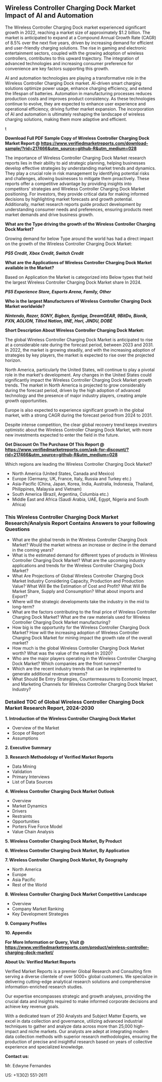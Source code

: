 <h2>Wireless Controller Charging Dock Market Impact of AI and Automation</h2><p>The Wireless Controller Charging Dock market experienced significant growth in 2022, reaching a market size of approximately $1.2 billion. The market is anticipated to expand at a Compound Annual Growth Rate (CAGR) of 8.5% over the next five years, driven by increasing demand for efficient and user-friendly charging solutions. The rise in gaming and electronic entertainment sectors, coupled with the growing adoption of wireless controllers, contributes to this upward trajectory. The integration of advanced technologies and increasing consumer preference for convenience are key factors supporting this growth.</p><p>AI and automation technologies are playing a transformative role in the Wireless Controller Charging Dock market. AI-driven smart charging solutions optimize power usage, enhance charging efficiency, and extend the lifespan of batteries. Automation in manufacturing processes reduces production costs and improves product consistency. As these technologies continue to evolve, they are expected to enhance user experience and operational efficiency, driving further market expansion. The incorporation of AI and automation is ultimately reshaping the landscape of wireless charging solutions, making them more adaptive and efficient.</p>t</p><p id="" class=""><strong>Download Full PDF Sample Copy of Wireless Controller Charging Dock Market Report @ <a href="https://www.verifiedmarketreports.com/download-sample/?rid=217466&utm_source=github-R&utm_medium=028" target="_blank">https://www.verifiedmarketreports.com/download-sample/?rid=217466&utm_source=github-R&utm_medium=028</a></strong></p><p>The importance of&nbsp;Wireless Controller Charging Dock Market research reports lies in their ability to aid strategic planning, helping businesses develop effective strategies by understanding market trends and dynamics. They play a crucial role in risk management by identifying potential risks and challenges, allowing businesses to mitigate them proactively. These reports offer a competitive advantage by providing insights into competitors' strategies and Wireless Controller Charging Dock Market positioning. For investors, they provide critical data for making informed decisions by highlighting market forecasts and growth potential. Additionally, market research reports guide product development by understanding consumer needs and preferences, ensuring products meet market demands and drive business growth.</p><p><strong>What are the&nbsp;Type driving the growth of the Wireless Controller Charging Dock Market?</strong></p><p id="" class="">Growing demand for below Type around the world has had a direct impact on the growth of the Wireless Controller Charging Dock Market:</p><em><strong>PS5 Credit, Xbox Credit, Switch Credit</strong></em></p><strong>What are the&nbsp;Applications&nbsp;of Wireless Controller Charging Dock Market available in the Market?</strong></p><p id="" class="">Based on Application the Market is categorized into Below types that held the largest Wireless Controller Charging Dock Market share In 2024.</p><em><strong>PS5 Experience Store, Esports Arena, Family, Other</strong></em></p><strong>Who is the largest Manufacturers of Wireless Controller Charging Dock Market worldwide?</strong></p><p><em><strong>Nintendo, Razer, SONY, Bigben, Syntiga, DreamGEAR, 9BitDo, Bionik, PXN, AOLION, Tilted Nation, IINE, Hori, JINDU, DOBE</strong></em></p><p id="" class=""><strong>Short Description About Wireless Controller Charging Dock Market:</strong></p><p>The global Wireless Controller Charging Dock Market is anticipated to rise at a considerable rate during the forecast period, between 2023 and 2031. In 2022, the market is growing steadily, and with the increasing adoption of strategies by key players, the market is expected to rise over the projected horizon.</p><p>North America, particularly the United States, will continue to play a pivotal role in the market's development. Any changes in the United States could significantly impact the Wireless Controller Charging Dock Market growth trends. The market in North America is projected to grow considerably during the forecast period, driven by the high adoption of advanced technology and the presence of major industry players, creating ample growth opportunities.</p><p>Europe is also expected to experience significant growth in the global market, with a strong CAGR during the forecast period from 2024 to 2031.</p><p>Despite intense competition, the clear global recovery trend keeps investors optimistic about the Wireless Controller Charging Dock Market, with more new investments expected to enter the field in the future.</p><p id="" class=""><strong>Get Discount On The Purchase Of This Report @ <a href="https://www.verifiedmarketreports.com/ask-for-discount/?rid=217466&utm_source=github-R&utm_medium=028" target="_blank">https://www.verifiedmarketreports.com/ask-for-discount/?rid=217466&utm_source=github-R&utm_medium=028</a></strong></p>Which regions are leading the Wireless Controller Charging Dock Market?</p><ul><li>North America (United States, Canada and Mexico)</li><li>Europe (Germany, UK, France, Italy, Russia and Turkey etc.)</li><li>Asia-Pacific (China, Japan, Korea, India, Australia, Indonesia, Thailand, Philippines, Malaysia and Vietnam)</li><li>South America (Brazil, Argentina, Columbia etc.)</li><li>Middle East and Africa (Saudi Arabia, UAE, Egypt, Nigeria and South Africa)</li></ul><h3 id="" class="">This Wireless Controller Charging Dock Market Research/Analysis Report Contains Answers to your following Questions</h3><ul><li>What are the global trends in the Wireless Controller Charging Dock Market? Would the market witness an increase or decline in the demand in the coming years?</li><li>What is the estimated demand for different types of products in Wireless Controller Charging Dock Market? What are the upcoming industry applications and trends for the Wireless Controller Charging Dock Market?</li><li>What Are Projections of Global Wireless Controller Charging Dock Market Industry Considering Capacity, Production and Production Value? What Will Be the Estimation of Cost and Profit? What Will Be Market Share, Supply and Consumption? What about imports and Export?</li><li>Where will the strategic developments take the industry in the mid to long-term?</li><li>What are the factors contributing to the final price of Wireless Controller Charging Dock Market? What are the raw materials used for Wireless Controller Charging Dock Market manufacturing?</li><li>How big is the opportunity for the Wireless Controller Charging Dock Market? How will the increasing adoption of Wireless Controller Charging Dock Market for mining impact the growth rate of the overall market?</li><li>How much is the global Wireless Controller Charging Dock Market worth? What was the value of the market In 2020?</li><li>Who are the major players operating in the Wireless Controller Charging Dock Market? Which companies are the front runners?</li><li>Which are the recent industry trends that can be implemented to generate additional revenue streams?</li><li>What Should Be Entry Strategies, Countermeasures to Economic Impact, and Marketing Channels for Wireless Controller Charging Dock Market Industry?</li></ul><h3 id="" class="">Detailed TOC of Global Wireless Controller Charging Dock Market Research Report, 2024-2030</h3><p id="" class=""><strong>1. Introduction of the Wireless Controller Charging Dock Market</strong></p><ul><li>Overview of the Market</li><li>Scope of Report</li><li>Assumptions</li></ul><p id="" class=""><strong>2. Executive Summary</strong></p><p id="" class=""><strong>3. Research Methodology of Verified Market Reports</strong></p><ul><li>Data Mining</li><li>Validation</li><li>Primary Interviews</li><li>List of Data Sources</li></ul><p id="" class=""><strong>4. Wireless Controller Charging Dock Market Outlook</strong></p><ul><li>Overview</li><li>Market Dynamics</li><li>Drivers</li><li>Restraints</li><li>Opportunities</li><li>Porters Five Force Model</li><li>Value Chain Analysis</li></ul><p id="" class=""><strong>5. Wireless Controller Charging Dock Market, By Product</strong></p><p id="" class=""><strong>6. Wireless Controller Charging Dock Market, By Application</strong></p><p id="" class=""><strong>7. Wireless Controller Charging Dock Market, By Geography</strong></p><ul><li>North America</li><li>Europe</li><li>Asia Pacific</li><li>Rest of the World</li></ul><p id="" class=""><strong>8. Wireless Controller Charging Dock Market Competitive Landscape</strong></p><ul><li>Overview</li><li>Company Market Ranking</li><li>Key Development Strategies</li></ul><p id="" class=""><strong>9. Company Profiles</strong></p><p id="" class=""><strong>10. Appendix</strong></p><p id="" class=""><strong>For More Information or Query, Visit @ <a href="https://www.verifiedmarketreports.com/product/wireless-controller-charging-dock-market/" target="_blank">https://www.verifiedmarketreports.com/product/wireless-controller-charging-dock-market/</a></strong></p><p id="" class=""><strong>About Us: Verified Market Reports</strong></p><p id="" class="">Verified Market Reports is a premier Global Research and Consulting firm serving a diverse clientele of over 5000+ global customers. We specialize in delivering cutting-edge analytical research solutions and comprehensive information-enriched research studies.</p><p id="" class="">Our expertise encompasses strategic and growth analyses, providing the crucial data and insights required to make informed corporate decisions and achieve key revenue goals.</p><p id="" class="">With a dedicated team of 250 Analysts and Subject Matter Experts, we excel in data collection and governance, utilizing advanced industrial techniques to gather and analyze data across more than 25,000 high-impact and niche markets. Our analysts are adept at integrating modern data collection methods with superior research methodologies, ensuring the production of precise and insightful research based on years of collective experience and specialized knowledge.</p><p id="" class=""><strong>Contact us:</strong></p><p id="" class="">Mr. Edwyne Fernandes</p><p id="" class="">US: +1(302) 551-2611</p>